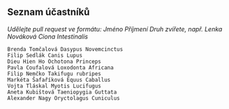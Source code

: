 ## Seznam účastníků

*Udělejte pull request ve formátu: Jméno Příjmení Druh zvířete, např. Lenka Nováková Ciona Intestinalis*
```
Brenda Tomčalová Dasypus Novemcinctus
Filip Sedlák Canis Lupus
Dieu Hien Ho Ochotona Princeps
Pavla Coufalová Loxodonta Africana
Filip Nemčko Takifugu rubripes
Markéta Šafaříková Equus Caballus
Vojta Tláskal Myotis Lucifugus
Aneta Kubištová Taeniopygia Guttata
Alexander Nagy Oryctolagus Cuniculus
```
